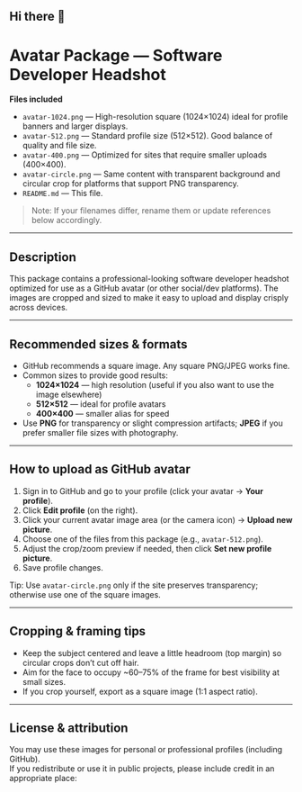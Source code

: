 ## Hi there 👋

<!--
**MRNMT/MRNMT** is a ✨ _special_ ✨ repository because its `README.md` (this file) appears on your GitHub profile.

Here are some ideas to get you started:

- 🔭 I’m currently working on ...
- 🌱 I’m currently learning ...
- 👯 I’m looking to collaborate on ...
- 🤔 I’m looking for help with ...
- 💬 Ask me about ...
- 📫 How to reach me: ...
- 😄 Pronouns: ...
- ⚡ Fun fact: ...
-->
# Avatar Package — Software Developer Headshot

**Files included**
- `avatar-1024.png` — High-resolution square (1024×1024) ideal for profile banners and larger displays.  
- `avatar-512.png` — Standard profile size (512×512). Good balance of quality and file size.  
- `avatar-400.png` — Optimized for sites that require smaller uploads (400×400).  
- `avatar-circle.png` — Same content with transparent background and circular crop for platforms that support PNG transparency.  
- `README.md` — This file.

> Note: If your filenames differ, rename them or update references below accordingly.

---

## Description
This package contains a professional-looking software developer headshot optimized for use as a GitHub avatar (or other social/dev platforms). The images are cropped and sized to make it easy to upload and display crisply across devices.

---

## Recommended sizes & formats
- GitHub recommends a square image. Any square PNG/JPEG works fine.  
- Common sizes to provide good results:
  - **1024×1024** — high resolution (useful if you also want to use the image elsewhere)
  - **512×512** — ideal for profile avatars
  - **400×400** — smaller alias for speed
- Use **PNG** for transparency or slight compression artifacts; **JPEG** if you prefer smaller file sizes with photography.

---

## How to upload as GitHub avatar
1. Sign in to GitHub and go to your profile (click your avatar → **Your profile**).  
2. Click **Edit profile** (on the right).  
3. Click your current avatar image area (or the camera icon) → **Upload new picture**.  
4. Choose one of the files from this package (e.g., `avatar-512.png`).  
5. Adjust the crop/zoom preview if needed, then click **Set new profile picture**.  
6. Save profile changes.

Tip: Use `avatar-circle.png` only if the site preserves transparency; otherwise use one of the square images.

---

## Cropping & framing tips
- Keep the subject centered and leave a little headroom (top margin) so circular crops don’t cut off hair.  
- Aim for the face to occupy ~60–75% of the frame for best visibility at small sizes.  
- If you crop yourself, export as a square image (1:1 aspect ratio).

---

## License & attribution
You may use these images for personal or professional profiles (including GitHub).  
If you redistribute or use it in public projects, please include credit in an appropriate place:


